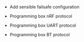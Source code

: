 - Add sensible failsafe configuration

- Programming box nRF protocol
- Programming box UART protocol
- Programming box BT protocol

